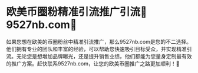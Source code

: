 # 欧美币圈粉精准引流推广引流🌼9527nb.com🌼

如果您想在欧美的币圈粉丝中精准引流推广，那么9527nb.com是您的不二选择。他们拥有专业的团队和丰富的经验，可以帮助您快速吸引目标受众，并实现精准引流。无论您是想增加品牌曝光，还是提升销售业绩，他们都能为您量身定制最有效的推广方案。赶快联系9527nb.com，让您的欧美币圈推广之路更加顺利！🌼
